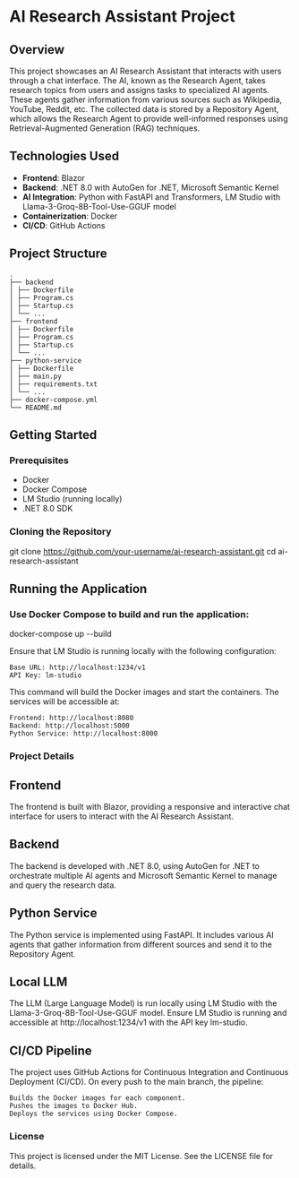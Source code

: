 # AI Research Assistant Project

## Overview

This project showcases an AI Research Assistant that interacts with users through a chat interface. The AI, known as the Research Agent, takes research topics from users and assigns tasks to specialized AI agents. These agents gather information from various sources such as Wikipedia, YouTube, Reddit, etc. The collected data is stored by a Repository Agent, which allows the Research Agent to provide well-informed responses using Retrieval-Augmented Generation (RAG) techniques.

## Technologies Used

- **Frontend**: Blazor
- **Backend**: .NET 8.0 with AutoGen for .NET, Microsoft Semantic Kernel
- **AI Integration**: Python with FastAPI and Transformers, LM Studio with Llama-3-Groq-8B-Tool-Use-GGUF model
- **Containerization**: Docker
- **CI/CD**: GitHub Actions

## Project Structure

    .
    ├── backend
    │ ├── Dockerfile
    │ ├── Program.cs
    │ ├── Startup.cs
    │ └── ...
    ├── frontend
    │ ├── Dockerfile
    │ ├── Program.cs
    │ ├── Startup.cs
    │ └── ...
    ├── python-service
    │ ├── Dockerfile
    │ ├── main.py
    │ ├── requirements.txt
    │ └── ...
    ├── docker-compose.yml
    └── README.md

## Getting Started

### Prerequisites

- Docker
- Docker Compose
- LM Studio (running locally)
- .NET 8.0 SDK

### Cloning the Repository

git clone https://github.com/your-username/ai-research-assistant.git
cd ai-research-assistant

## Running the Application

### Use Docker Compose to build and run the application:

docker-compose up --build

Ensure that LM Studio is running locally with the following configuration:

    Base URL: http://localhost:1234/v1
    API Key: lm-studio

This command will build the Docker images and start the containers. The services will be accessible at:

    Frontend: http://localhost:8080
    Backend: http://localhost:5000
    Python Service: http://localhost:8000

### Project Details
## Frontend

The frontend is built with Blazor, providing a responsive and interactive chat interface for users to interact with the AI Research Assistant.

## Backend

The backend is developed with .NET 8.0, using AutoGen for .NET to orchestrate multiple AI agents and Microsoft Semantic Kernel to manage and query the research data.

## Python Service

The Python service is implemented using FastAPI. It includes various AI agents that gather information from different sources and send it to the Repository Agent.

## Local LLM

The LLM (Large Language Model) is run locally using LM Studio with the Llama-3-Groq-8B-Tool-Use-GGUF model. Ensure LM Studio is running and accessible at http://localhost:1234/v1 with the API key lm-studio.

## CI/CD Pipeline

The project uses GitHub Actions for Continuous Integration and Continuous Deployment (CI/CD). On every push to the main branch, the pipeline:

    Builds the Docker images for each component.
    Pushes the images to Docker Hub.
    Deploys the services using Docker Compose.

### License

This project is licensed under the MIT License. See the LICENSE file for details.